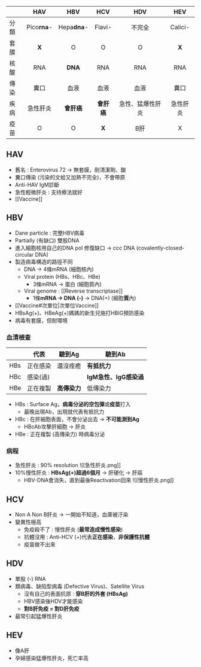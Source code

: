 |      | HAV          | HBV          | HCV        | HDV              | HEV         |
|------|:--------------:|:--------------:|:------------:|:------------------:|:-------------:|
| 分類 | Pico**rna**- | Hepa**dna**- | Flavi- |      不完全      | Calici- |
| 套膜 |       **X**      |       O      |      O     |         O        |      **X**      |
| 核酸 |      RNA     |      **DNA**     |     RNA    |        RNA       |     RNA     |
| 傳染 |     糞口     |     血液     |    血液    |       血液       |     糞口    |
| 疾病 |   急性肝炎   |    **會肝癌**    |   **會肝癌**   | 急性、猛爆性肝炎 |   急性肝炎  |
| 疫苗 |       O      |       O      |      **X**     |        B肝       |      X      |
## HAV
- 舊名 : Enterovirus 72 -> 無套膜，耐清潔劑、酸
- 糞口傳染 (污染的文蛤又加熱不完全)，不會帶原
- Anti-HAV IgM診斷
- 急性輕微肝炎 : 支持療法就好
- [[Vaccine]]
## HBV
- Dane particle : 完整HBV病毒
- Partially (有缺口) 雙股DNA
- 進入細胞核用自己的DNA pol 修復缺口 -> ccc DNA (covalently-closed-circular DNA)
- 製造病毒構造的路徑不同
	- DNA -> 4條mRNA (細胞核內)
	- Viral protein (HBs、HBc、HBe)
		- 3條mRNA -> 蛋白 (細胞質內)
	- Viral genome : [[Reverse transcriptase]]
		- 1條**mRNA -> DNA (-)** -> DNA(+) (細胞**質**內)
- [[Vaccine#次單位|次單位Vaccine]]
- HBsAg(+)、HBeAg(+)媽媽的新生兒施打HBIG預防感染
- 病毒有套膜，但耐環境
### 血清檢查
|     | 代表     | 驗到Ag       | 驗到Ab                 |
|-----|----------|----------|--------------------|
| HBs | 正在感染   | 還沒痊癒     | **有抵抗力**           |
| HBc | 感染(過) |     | **IgM急性、IgG感染過** |
| HBe | 正在複製   | **高傳染力** | 低傳染力           |
- HBs : Surface Ag，**病毒分泌的空包彈**或**疫苗**打入
	- 最晚出現Ab，出現就代表有抵抗力
- HBc : 在肝細胞表面，不會分泌出去 -> **不可能測到Ag**
	- HBcAb攻擊肝細胞 -> 肝炎
- HBe : 正在複製 (高傳染力) 時病毒分泌
### 病程
- 急性肝炎 : 90% resolution
![[急性肝炎.png]]
- 10%慢性肝炎 : **HBsAg(+)超過6個月** -> 肝硬化 -> 肝癌
	- HBV-DNA會消失，直到最後Reactivation回來
![[慢性肝炎.png]]
## HCV
- Non A Non B肝炎 -> 一開始不知道，血庫被汙染
- 變異性極高
	- 免疫殺不了 : 慢性肝炎 (**最常造成慢性感染**)
	- 抗體沒用 : Anti-HCV (+)代表**正在感染**，**非保護性抗體**
	- 疫苗做不出來
## HDV
- 單股 (-) RNA
- 類病毒、缺陷型病毒 (Defective Virus)、Satellite Virus
	- 沒有自己的表面抗原 : **穿B肝的外套 (HBsAg)**
	- HBV感染後HDV才能感染
	- **對B肝免疫 = 對D肝免疫**
- 最常引起猛爆性肝炎
## HEV
- 像A肝
- 孕婦感染猛爆性肝炎，死亡率高